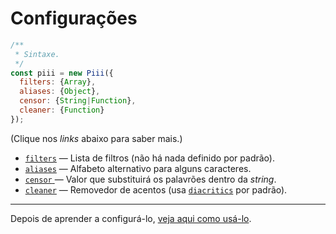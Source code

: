 # Configurações

```js
/**
 * Sintaxe.
 */
const piii = new Piii({
  filters: {Array},
  aliases: {Object},
  censor: {String|Function},
  cleaner: {Function}
});
```

(Clique nos *links* abaixo para saber mais.)

* [`filters`](./opcoes/1-filters.md) ― Lista de filtros (não há nada definido por padrão).
* [`aliases`](./opcoes/2-aliases.md) ― Alfabeto alternativo para alguns caracteres.
* [`censor` ](./opcoes/3-censor.md)― Valor que substituirá os palavrões dentro da *string*.
* [`cleaner`](./opcoes/4-cleaner.md) ― Removedor de acentos (usa [`diacritics`](https://npm.im/diacritics) por padrão).

---

Depois de aprender a configurá-lo, [veja aqui como usá-lo](./usando.md).
